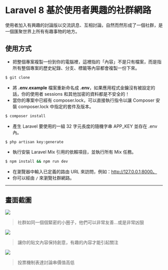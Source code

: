 # Laravel 8 基於使用者興趣的社群網路

使用者加入有興趣的討論版以交流訊息、互相討論，自然而然形成了一個社群，是一個匯聚世界上所有有趣事物的地方。

## 使用方式
- 把整個專案複製一份到你的電腦裡，這裡指的「內容」不是只有檔案，而是指所有整個專案的歷史紀錄、分支、標籤等內容都會複製一份下來。
```sh
$ git clone
```
- 將 __.env.example__ 檔案重新命名成 __.env__，如果應用程式金鑰沒有被設定的話，你的使用者 sessions 和其他加密的資料都是不安全的！
- 當你的專案中已經有 composer.lock，可以直接執行指令以讓 Composer 安裝 composer.lock 中指定的套件及版本。
```sh
$ composer install
```
- 產生 Laravel 要使用的一組 32 字元長度的隨機字串 APP_KEY 並存在 .env 內。
```sh
$ php artisan key:generate
```
- 執行安裝 Laravel Mix 引用的依賴項目，並執行所有 Mix 任務。
```sh
$ npm install && npm run dev
```
- 在瀏覽器中輸入已定義的路由 URL 來訪問，例如：http://127.0.0.1:8000。
- 你可以經由 `/` 來瀏覽社群網路。

----

## 畫面截圖
![](https://i.imgur.com/Eb7Khw3.png)
> 社群如同一個個緊密的小圈子，他們可以非常友善…或是非常凶狠

![](https://i.imgur.com/ekksPjC.png)
> 讓你的貼文內容保持創意，有趣的內容才能引起關注

![](https://i.imgur.com/wZ4WnhD.gif)
> 投票機制表達討論串價值高低